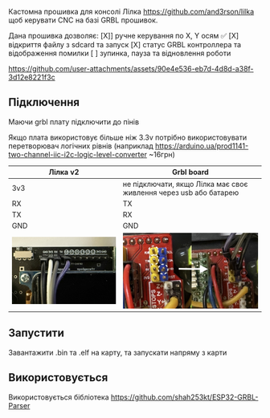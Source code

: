 Кастомна прошивка для консолі Лілка https://github.com/and3rson/lilka щоб керувати CNC на базі GRBL прошивок.

Дана прошивка дозволяє:
[X]] ручне керування по X, Y осям ✅
[X] відкриття файлу з sdcard та запуск 
[X] статус GRBL контроллера та відображення помилки
[ ] зупинка, пауза та відновлення роботи

https://github.com/user-attachments/assets/90e4e536-eb7d-4d8d-a38f-3d12e8221f3c

## Підключення

Маючи grbl плату підключити до пінів

Якщо плата використовує більше ніж 3.3v потрібно використовувати перетворювач логічних рівнів (наприклад https://arduino.ua/prod1141-two-channel-iic-i2c-logic-level-converter ~16грн)

| Лілка v2 | Grbl board |
| - | - | 
| 3v3  | не підключати, якщо Лілка має своє живлення через usb або батарею |
| RX | TX |
| TX | RX |
| GND | GND |
| ![Connection diagram](assets/lilka-wire.jpeg) | ![Connection diagram](assets/arudino-uno-cncshield.jpeg) |

## Запустити

Завантажити .bin та .elf на карту, та запускати напряму з карти

## Використовується

Використовується бібліотека https://github.com/shah253kt/ESP32-GRBL-Parser
